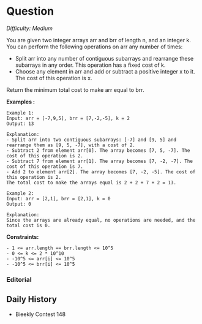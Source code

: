 # Question 

_Difficulty: Medium_

You are given two integer arrays arr and brr of length n, and an integer k. You can perform the following operations on arr any number of times:

- Split arr into any number of contiguous subarrays and rearrange these subarrays in any order. This operation has a fixed cost of k.
- Choose any element in arr and add or subtract a positive integer x to it. The cost of this operation is x.

Return the minimum total cost to make arr equal to brr.

**Examples :**
```
Example 1:
Input: arr = [-7,9,5], brr = [7,-2,-5], k = 2
Output: 13

Explanation:
- Split arr into two contiguous subarrays: [-7] and [9, 5] and rearrange them as [9, 5, -7], with a cost of 2.
- Subtract 2 from element arr[0]. The array becomes [7, 5, -7]. The cost of this operation is 2.
- Subtract 7 from element arr[1]. The array becomes [7, -2, -7]. The cost of this operation is 7.
- Add 2 to element arr[2]. The array becomes [7, -2, -5]. The cost of this operation is 2.
The total cost to make the arrays equal is 2 + 2 + 7 + 2 = 13.

Example 2:
Input: arr = [2,1], brr = [2,1], k = 0
Output: 0

Explanation:
Since the arrays are already equal, no operations are needed, and the total cost is 0.
```

**Constraints:**
```
- 1 <= arr.length == brr.length <= 10^5
- 0 <= k <= 2 * 10^10
- -10^5 <= arr[i] <= 10^5
- -10^5 <= brr[i] <= 10^5
```

### Editorial

## Daily History
- Bieekly Contest 148